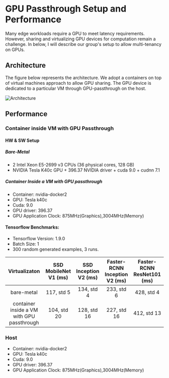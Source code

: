 # GPU Passthrough Setup and Performance

Many edge workloads require a GPU to meet latency requirements. However, sharing
and virtualizing GPU devices for computation remain a challenge. In below, I
will describe our group's setup to allow multi-tenancy on GPUs.

## Architecture

The figure below represents the architecture. We adopt a containers on top of
virtual machines approach to allow GPU sharing. The GPU device is dedicated to a
particular VM through GPU-passthrough on the host.

![Architecture](https://github.com/cmusatyalab/elijah-openstack/blob/gpu/cloudlet-gateway/GPU-Support-in-Cloudlet.png)

## Performance

### Container inside VM with GPU Passthrough

#### HW & SW Setup

##### Bare-Metal

* 2 Intel Xeon E5-2699 v3 CPUs (36 physical cores, 128 GB)
* NVIDIA Tesla K40c GPU + 396.37 NVIDIA driver + cuda 9.0 + cudnn 7.1

##### Container Inside a VM with GPU passthrough

* Container: nvidia-docker2
* GPU: Tesla k40c
* Cuda: 9.0
* GPU driver: 396.37
* GPU Application Clock: 875MHz(Graphics),3004MHz(Memory)

#### Tensorflow Benchmarks:

* Tensorflow Version: 1.9.0
* Batch Size: 1
* 300 random generated examples, 3 runs.

| Virtualizaton |   SSD MobileNet V1 (ms)      | SSD Inception V2 (ms)    | Faster-RCNN Inception V2 (ms) | Faster-RCNN ResNet101 (ms)  |
|:-------------:|:----------------------------:|:------------------------:|:-----------------------------:|:---------------------------:|
| bare-metal | 117, std 5      | 134, std 4 | 233, std 6 | 428, std 4 |
| container inside a VM with GPU passthrough | 104, std 20     | 128, std 16 | 227, std 16 | 412, std 13 |

### Host

* Container: nvidia-docker2
* GPU: Tesla k40c
* Cuda: 9.0
* GPU driver: 396.37
* GPU Application Clock: 875MHz(Graphics),3004MHz(Memory)